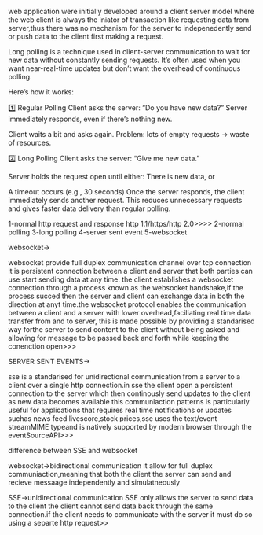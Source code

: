 web application were initially developed around a client server model where  the web client is always the iniator of transaction like requesting data from server,thus there was no mechanism for the server to indepenedently send or push data to the client first making a request.

Long polling is a technique used in client-server communication to wait for new data without constantly sending requests. It’s often used when you want near-real-time updates but don’t want the overhead of continuous polling.

Here’s how it works:

1️⃣ Regular Polling
Client asks the server: “Do you have new data?”
Server immediately responds, even if there’s nothing new.

Client waits a bit and asks again.
Problem: lots of empty requests → waste of resources.

2️⃣ Long Polling
Client asks the server: “Give me new data.”

Server holds the request open until either:
There is new data, or

A timeout occurs (e.g., 30 seconds)
Once the server responds, the client immediately sends another request.
This reduces unnecessary requests and gives faster data delivery than regular polling.


1-normal http request and response http 1.1/https/http 2.0>>>>
2-normal polling
3-long polling
4-server sent event
5-websocket




websocket->

websocket provide full duplex communication channel over tcp connection it is persistent connection between a client and server that both parties can use start sending data at any time.
the client establishes a websocket connection through a process known as the websocket handshake,if the process succed then the server and client can exchange data in both the direction at anyt time.the websocket protocol enables the communication between a client and a server with lower overhead,faciliating
real time data transfer from and to server,
this is made possible by providing a standarised way forthe server to send content to the client without being asked and allowing for message to be passed back and forth while keeping the conenction open>>>


SERVER SENT EVENTS->

sse is a standarised for unidirectional communication from a server to a client over a single http connection.in sse the client open a persistent connection to the server which then continously send updates
to the client as new data becomes available this communiaction patterns is particularly useful for applications that requires real time notifications or updates suchas news feed livescore,stock prices,sse 
uses the text/event streamMIME typeand is natively supported by modern browser through the eventSourceAPI>>>


difference between SSE and websocket

websocket->bidirectional communication  it allow for full duplex communiaction,meaning that both the client the server can send and recieve messaage independently and simulatneously

SSE->unidirectional communication SSE only allows the server to send data to the client the client cannot send data back through the same connection.if the client needs to communicate with the server it must do so using a separte http request>>